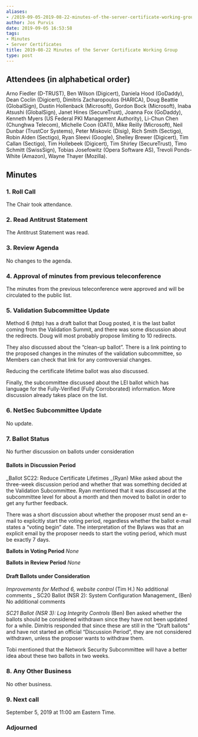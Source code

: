 ```yaml
---
aliases:
- /2019-09-05-2019-08-22-minutes-of-the-server-certificate-working-group/
author: Jos Purvis
date: 2019-09-05 16:53:58
tags:
- Minutes
- Server Certificates
title: 2019-08-22 Minutes of the Server Certificate Working Group
type: post
---
```


## Attendees (in alphabetical order) 

Arno Fiedler (D-TRUST), Ben Wilson (Digicert), Daniela Hood (GoDaddy), Dean Coclin (Digicert), Dimitris Zacharopoulos (HARICA), Doug Beattie (GlobalSign), Dustin Hollenback (Microsoft), Gordon Bock (Microsoft), Inaba Atsushi (GlobalSign), Janet Hines (SecureTrust), Joanna Fox (GoDaddy), Kenneth Myers (US Federal PKI Management Authority), Li-Chun Chen (Chunghwa Telecom), Michelle Coon (OATI), Mike Reilly (Microsoft), Neil Dunbar (TrustCor Systems), Peter Miskovic (Disig), Rich Smith (Sectigo), Robin Alden (Sectigo), Ryan Sleevi (Google), Shelley Brewer (Digicert), Tim Callan (Sectigo), Tim Hollebeek (Digicert), Tim Shirley (SecureTrust), Timo Schmitt (SwissSign), Tobias Josefowitz (Opera Software AS), Trevoli Ponds-White (Amazon), Wayne Thayer (Mozilla).

## Minutes



### 1. Roll Call



The Chair took attendance.

### 2. Read Antitrust Statement



The Antitrust Statement was read.

### 3. Review Agenda



No changes to the agenda.

### 4. Approval of minutes from previous teleconference 

The minutes from the previous teleconference were approved and will be circulated to the public list.

### 5. Validation Subcommittee Update



Method 6 (http) has a draft ballot that Doug posted, it is the last ballot coming from the Validation Summit, and there was some discussion about the redirects. Doug will most probably propose limiting to 10 redirects.

They also discussed about the “clean-up ballot”. There is a link pointing to the proposed changes in the minutes of the validation subcommittee, so Members can check that link for any controversial changes.

Reducing the certificate lifetime ballot was also discussed.

Finally, the subcommittee discussed about the LEI ballot which has language for the Fully-Verified (Fully Corroborated) information. More discussion already takes place on the list.

### 6. NetSec Subcommittee Update 

No update.

### 7. Ballot Status 

No further discussion on ballots under consideration

#### Ballots in Discussion Period



\_Ballot SC22: Reduce Certificate Lifetimes \_(Ryan)
Mike asked about the three-week discussion period and whether that was something decided at the Validation Subcommittee. Ryan mentioned that it was discussed at the subcommittee level for about a month and then moved to ballot in order to get any further feedback.

There was a short discussion about whether the proposer must send an e-mail to explicitly start the voting period, regardless whether the ballot e-mail states a “voting begin” date. The interpretation of the Bylaws was that an explicit email by the proposer needs to start the voting period, which must be exactly 7 days.

**Ballots in Voting Period**
_None_

**Ballots in Review Period**
_None_

#### Draft Ballots under Consideration



_Improvements for Method 6, website control_ (Tim H.)
No additional comments
\_
SC20 Ballot (NSR 2): System Configuration Management\_ (Ben)
No additional comments

_SC21 Ballot (NSR 3): Log Integrity Controls_ (Ben)
Ben asked whether the ballots should be considered withdrawn since they have not been updated for a while. Dimitris responded that since these are still in the “Draft ballots” and have not started an official “Discussion Period”, they are not considered withdrawn, unless the proposer wants to withdraw them.

Tobi mentioned that the Network Security Subcommittee will have a better idea about these two ballots in two weeks.

### 8. Any Other Business 

No other business.

### 9. Next call 

September 5, 2019 at 11:00 am Eastern Time.

### Adjourned